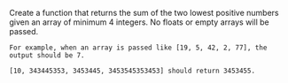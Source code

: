 Create a function that returns the sum of the two lowest positive numbers given an array of minimum 4 integers. No floats or empty arrays will be passed.
```
For example, when an array is passed like [19, 5, 42, 2, 77], the output should be 7.

[10, 343445353, 3453445, 3453545353453] should return 3453455.
```